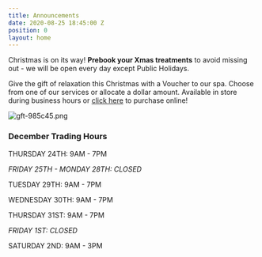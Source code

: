 ```yaml
---
title: Announcements
date: 2020-08-25 18:45:00 Z
position: 0
layout: home
---
```




Christmas is on its way! **Prebook your Xmas treatments** to avoid missing out - we will be open every day except Public Holidays.

Give the gift of relaxation this Christmas with a Voucher to our spa. Choose from one of our services or allocate a dollar amount.
Available in store during business hours or [click here](https://bit.ly/3ktuXda) to purchase online!

![gft-985c45.png](/uploads/gft-985c45.png)

### December Trading Hours
THURSDAY 24TH: 9AM - 7PM

*FRIDAY 25TH - MONDAY 28TH: CLOSED*

TUESDAY 29TH: 9AM - 7PM

WEDNESDAY 30TH: 9AM - 7PM

THURSDAY 31ST: 9AM - 7PM

*FRIDAY 1ST: CLOSED*

SATURDAY 2ND: 9AM - 3PM
